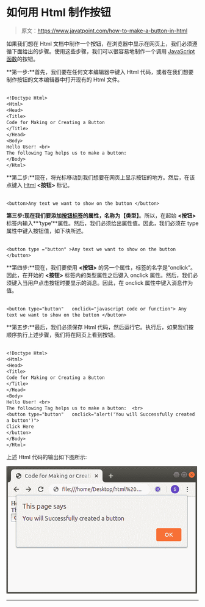 # 如何用 Html 制作按钮

> 原文：<https://www.javatpoint.com/how-to-make-a-button-in-html>

如果我们想在 Html 文档中制作一个按钮，在浏览器中显示在网页上，我们必须遵循下面给出的步骤。使用这些步骤，我们可以很容易地制作一个调用 [JavaScript 函数](https://www.javatpoint.com/javascript-function)的按钮。

**第一步:**首先，我们要在任何文本编辑器中键入 Html 代码，或者在我们想要制作按钮的文本编辑器中打开现有的 Html 文件。

```

<!Doctype Html>
<Html>   
<Head>    
<Title>   
Code for Making or Creating a Button
</Title>
</Head>
<Body> 
Hello User! <br>
The following Tag helps us to make a button:
</Body>
</Html>

```

**第二步:**现在，将光标移动到我们想要在网页上显示按钮的地方。然后，在该点键入 [Html](https://www.javatpoint.com/html-tutorial) **<按钮>** 标记。

```

<button>Any text we want to show on the button </button>

```

**第三步:**现在我们要添加[按钮标签](https://www.javatpoint.com/html-button-tag)的属性，名称为**【类型】**。所以，在起始 **<按钮>** 标签内输入**‘type’**属性。然后，我们必须给出属性值。因此，我们必须在 type 属性中键入按钮值，如下块所述。

```

<button type ="button" >Any text we want to show on the button </button>

```

**第四步:**现在，我们要使用 **<按钮>** 的另一个属性，标签的名字是“onclick”。因此，在开始的 **<按钮>** 标签内的类型属性之后键入 onclick 属性。然后，我们必须键入当用户点击按钮时要显示的消息。因此，在 onclick 属性中键入消息作为值。

```

<button type="button"   onclick="javascript code or function"> Any text we want to show on the button </button>

```

**第五步:**最后，我们必须保存 Html 代码，然后运行它。执行后，如果我们按顺序执行上述步骤，我们将在网页上看到按钮。

```

<!Doctype Html>
<Html>   
<Head>    
<Title>   
Code for Making or Creating a Button
</Title>
</Head>
<Body> 
Hello User! <br>
The following Tag helps us to make a button:  <br>
<button type="button"   onclick="alert('You will Successfully created a button')"> 
Click Here 
</button>
</Body>
</Html>

```

上述 Html 代码的输出如下图所示:

![How to make a Button in Html](img/9ea60a652fddad9629e0b858373e3c87.png)

* * *